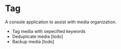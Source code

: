 # Tag
A console application to assist with media organization.

- Tag media with sepecified keywords
- Deduplicate media [todo]
- Backup media [todo]
